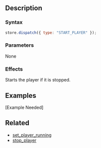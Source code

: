 ## Description

### Syntax

```javascript
store.dispatch({ type: "START_PLAYER" });
```

### Parameters

None

### Effects

Starts the player if it is stopped.

## Examples

[Example Needed]

## Related

- [set_player_running](./set_player_running.md)
- [stop_player](./stop_player.md)
